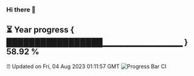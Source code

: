 ### Hi there 👋
⏳ Year progress { █████████████████▁▁▁▁▁▁▁▁▁▁▁▁▁ } 58.92 %
---
⏰ Updated on Fri, 04 Aug 2023 01:11:57 GMT
![Progress Bar CI](https://github.com/liununu/liununu/workflows/Progress%20Bar%20CI/badge.svg)
